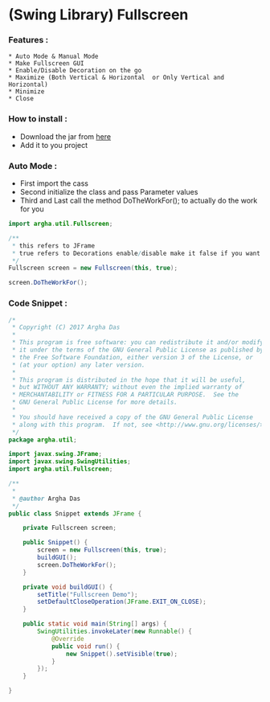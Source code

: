 # (Swing Library) Fullscreen


 ### Features :
 ~~~~~~~~~~~~~~~~~~~~~~~~~~~~~~~~~~~~~~~~~~~~~~~~~~~~~~~~~~~~~~~~~~~~~~~~~~
 * Auto Mode & Manual Mode
 * Make Fullscreen GUI
 * Enable/Disable Decoration on the go
 * Maximize (Both Vertical & Horizontal  or Only Vertical and Horizontal)
 * Minimize
 * Close
~~~~~~~~~~~~~~~~~~~~~~~~~~~~~~~~~~~~~~~~~~~~~~~~~~~~~~~~~~~~~~~~~~~~~~~~~~

### How to install :

* Download the jar from [here](https://github.com/arghadasofficial/Fullscreen-Library/raw/master/dist/Fullscreen_Library.jar)
* Add it to you project



###  Auto Mode :
* First import the cass
* Second initialize the class and pass Parameter values
* Third and Last call the method DoTheWorkFor(); to actually do the work for you


```java
import argha.util.Fullscreen;
```

```java
/**
 * this refers to JFrame
 * true refers to Decorations enable/disable make it false if you want decorations
 */
Fullscreen screen = new Fullscreen(this, true);
```

```java
screen.DoTheWorkFor();
```
### Code Snippet :
```java
/*
 * Copyright (C) 2017 Argha Das
 *
 * This program is free software: you can redistribute it and/or modify
 * it under the terms of the GNU General Public License as published by
 * the Free Software Foundation, either version 3 of the License, or
 * (at your option) any later version.
 *
 * This program is distributed in the hope that it will be useful,
 * but WITHOUT ANY WARRANTY; without even the implied warranty of
 * MERCHANTABILITY or FITNESS FOR A PARTICULAR PURPOSE.  See the
 * GNU General Public License for more details.
 *
 * You should have received a copy of the GNU General Public License
 * along with this program.  If not, see <http://www.gnu.org/licenses/>.
 */
package argha.util;

import javax.swing.JFrame;
import javax.swing.SwingUtilities;
import argha.util.Fullscreen;

/**
 *
 * @author Argha Das
 */
public class Snippet extends JFrame {

    private Fullscreen screen;

    public Snippet() {
        screen = new Fullscreen(this, true);
        buildGUI();
        screen.DoTheWorkFor();
    }

    private void buildGUI() {
        setTitle("Fullscreen Demo");
        setDefaultCloseOperation(JFrame.EXIT_ON_CLOSE);
    }

    public static void main(String[] args) {
        SwingUtilities.invokeLater(new Runnable() {
            @Override
            public void run() {
                new Snippet().setVisible(true);
            }
        });
    }

}

```

